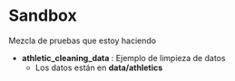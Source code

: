 # Sandbox

Mezcla de pruebas que estoy haciendo 
* **athletic_cleaning_data** : Ejemplo de limpieza de datos
    * Los datos están en **data/athletics**